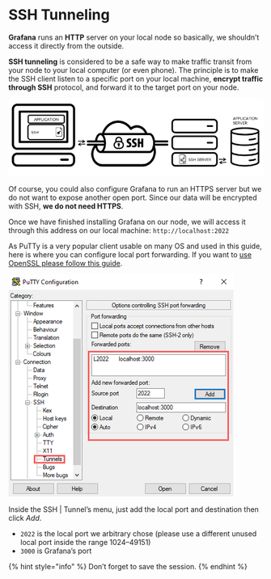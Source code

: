 # SSH Tunneling

**Grafana** runs an **HTTP** server on your local node so basically, we shouldn’t access it directly from the outside.

**SSH tunneling** is considered to be a safe way to make traffic transit from your node to your local computer (or even phone). The principle is to make the SSH client listen to a specific port on your local machine, **encrypt traffic through SSH** protocol, and forward it to the target port on your node.

![](<../../../../.gitbook/assets/image (22).png>)

Of course, you could also configure Grafana to run an HTTPS server but we do not want to expose another open port. Since our data will be encrypted with SSH, **we do not need HTTPS**.

Once we have finished installing Grafana on our node, we will access it through this address on our local machine: `http://localhost:2022`

&#x20;As PuTTy is a very popular client usable on many OS and used in this guide, here is where you can configure local port forwarding. If you want to [use OpenSSL please follow this guide](https://bldstackingnode.medium.com/monitoring-substrate-node-polkadot-kusama-parachains-validator-guide-922734ea4cdb#3351).

![](../../../../.gitbook/assets/01.png)

Inside the SSH | Tunnel’s menu, just add the local port and destination then click _Add_.

* `2022` is the local port we arbitrary chose (please use a different unused local port inside the range 1024–49151)
* `3000` is Grafana’s port

{% hint style="info" %}
Don’t forget to save the session.
{% endhint %}

